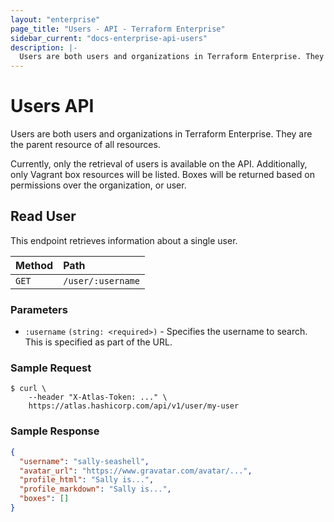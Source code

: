 ```yaml
---
layout: "enterprise"
page_title: "Users - API - Terraform Enterprise"
sidebar_current: "docs-enterprise-api-users"
description: |-
  Users are both users and organizations in Terraform Enterprise. They are the parent resource of all resources.
---
```


# Users API

Users are both users and organizations in Terraform Enterprise. They are the
parent resource of all resources.

Currently, only the retrieval of users is available on the API. Additionally,
only Vagrant box resources will be listed. Boxes will be returned based on
permissions over the organization, or user.

## Read User

This endpoint retrieves information about a single user.

| Method | Path           |
| :----- | :------------- |
| `GET`  | `/user/:username` |

### Parameters

- `:username` `(string: <required>)` - Specifies the username to search. This is
  specified as part of the URL.

### Sample Request

```text
$ curl \
    --header "X-Atlas-Token: ..." \
    https://atlas.hashicorp.com/api/v1/user/my-user
```

### Sample Response

```json
{
  "username": "sally-seashell",
  "avatar_url": "https://www.gravatar.com/avatar/...",
  "profile_html": "Sally is...",
  "profile_markdown": "Sally is...",
  "boxes": []
}
```
